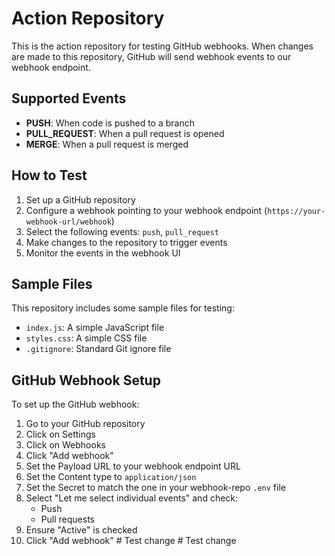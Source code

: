 # Action Repository

This is the action repository for testing GitHub webhooks. When changes are made to this repository, GitHub will send webhook events to our webhook endpoint.

## Supported Events

- **PUSH**: When code is pushed to a branch
- **PULL_REQUEST**: When a pull request is opened
- **MERGE**: When a pull request is merged

## How to Test

1. Set up a GitHub repository
2. Configure a webhook pointing to your webhook endpoint (`https://your-webhook-url/webhook`)
3. Select the following events: `push`, `pull_request`
4. Make changes to the repository to trigger events
5. Monitor the events in the webhook UI

## Sample Files

This repository includes some sample files for testing:
- `index.js`: A simple JavaScript file
- `styles.css`: A simple CSS file
- `.gitignore`: Standard Git ignore file

## GitHub Webhook Setup

To set up the GitHub webhook:

1. Go to your GitHub repository
2. Click on Settings
3. Click on Webhooks
4. Click "Add webhook"
5. Set the Payload URL to your webhook endpoint URL
6. Set the Content type to `application/json`
7. Set the Secret to match the one in your webhook-repo `.env` file
8. Select "Let me select individual events" and check:
   - Push
   - Pull requests
9. Ensure "Active" is checked
10. Click "Add webhook"
#   T e s t   c h a n g e  
 #   T e s t   c h a n g e  
 